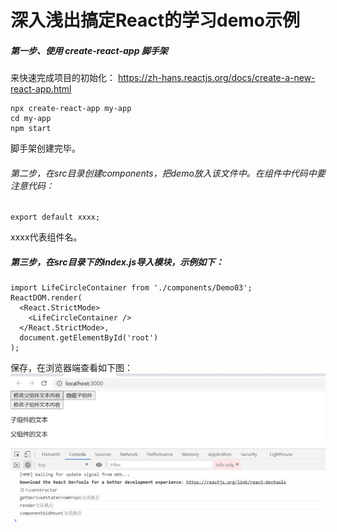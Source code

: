 # 深入浅出搞定React的学习demo示例
##### 第一步、使用 create-react-app 脚手架
来快速完成项目的初始化： https://zh-hans.reactjs.org/docs/create-a-new-react-app.html
```
npx create-react-app my-app
cd my-app
npm start
```
脚手架创建完毕。

###### 第二步，在src目录创建components，把demo放入该文件中。在组件中代码中要注意代码：
```
export default xxxx;
```
xxxx代表组件名。
##### 第三步，在src目录下的index.js导入模块，示例如下：
```
import LifeCircleContainer from './components/Demo03';
ReactDOM.render(
  <React.StrictMode>
    <LifeCircleContainer />
  </React.StrictMode>,
  document.getElementById('root')
);
```
保存，在浏览器端查看如下图：
![Demo03.jpg](https://github.com/henni-719/react-demo/blob/main/images/Demo03.jpg)

